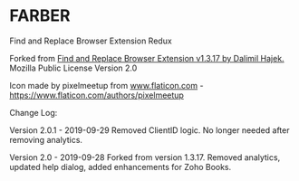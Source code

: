 # FARBER

Find and Replace Browser Extension Redux

Forked from [Find and Replace Browser Extension v1.3.17 by Dalimil Hajek.](https://github.com/Dalimil/Find-and-Replace-Browser-Extension)
Mozilla Public License Version 2.0

Icon made by pixelmeetup from www.flaticon.com - https://www.flaticon.com/authors/pixelmeetup

Change Log:

Version 2.0.1 - 2019-09-29
Removed ClientID logic. No longer needed after removing analytics.

Version 2.0 - 2019-09-28
Forked from version 1.3.17. Removed analytics, updated help dialog, added enhancements for Zoho Books.



